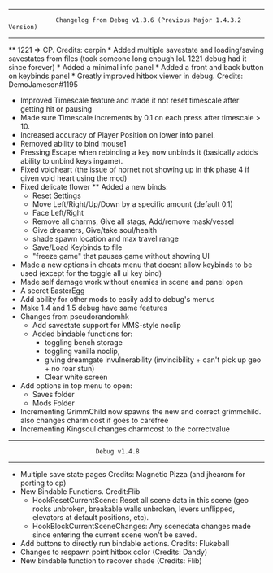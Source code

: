 ----------------------------------------------------------------------------------------
                 Changelog from Debug v1.3.6 (Previous Major 1.4.3.2 Version)
----------------------------------------------------------------------------------------
** 1221 => CP. Credits: cerpin
    * Added multiple savestate and loading/saving savestates from files (took someone long enough lol. 1221 debug had it since forever)
    * Added a minimal info panel
    * Added a front and back button on keybinds panel
    * Greatly improved hitbox viewer in debug. Credits: DemoJameson#1195
* Improved Timescale feature and made it not reset timescale after getting hit or pausing
* Made sure Timescale increments by 0.1 on each press after timescale > 10.
* Increased accuracy of Player Position on lower info panel.
* Removed ability to bind mouse1
* Pressing Escape when rebinding a key now unbinds it (basically addds ability to unbind keys ingame).
* Fixed voidheart (the issue of hornet not showing up in thk phase 4 if given void heart using the mod)
* Fixed delicate flower
** Added a new binds:
    * Reset Settings
    * Move Left/Right/Up/Down by a specific amount (default 0.1)
    * Face Left/Right
    * Remove all charms, Give all stags, Add/remove mask/vessel
    * Give dreamers, Give/take soul/health
    * shade spawn location and max travel range
    * Save/Load Keybinds to file
    * "freeze game" that pauses game without showing UI
* Made a new options in cheats menu that doesnt allow keybinds to be used (except for the toggle all ui key bind)
* Made self damage work without enemies in scene and panel open
* A secret EasterEgg
* Add ability for other mods to easily add to debug's menus
* Make 1.4 and 1.5 debug have same features
* Changes from pseudorandomhk
    * Add savestate support for MMS-style noclip
    * Added bindable functions for:
        * toggling bench storage
        * toggling vanilla noclip,
        * giving dreamgate invulnerability (invincibility + can't pick up geo + no roar stun)
        * Clear white screen
* Add options in top menu to open:
    * Saves folder
    * Mods Folder
* Incrementing GrimmChild now spawns the new and correct grimmchild. also changes charm cost if goes to carefree
* Incrementing Kingsoul changes charmcost to the correctvalue
----------------------------------------------------------------------------------------
                            Debug v1.4.8
----------------------------------------------------------------------------------------
* Multiple save state pages Credits: Magnetic Pizza (and jhearom for porting to cp)
* New Bindable Functions. Credit:Flib 
  * HookResetCurrentScene: Reset all scene data in this scene (geo rocks unbroken, breakable walls unbroken, levers unflipped, elevators at default positions, etc).
  * HookBlockCurrentSceneChanges: Any scenedata changes made since entering the current scene won't be saved.
* Add buttons to directly run bindable actions. Credits: Flukeball
* Changes to respawn point hitbox color (Credits: Dandy)
* New bindable function to recover shade (Credits: Flib)
